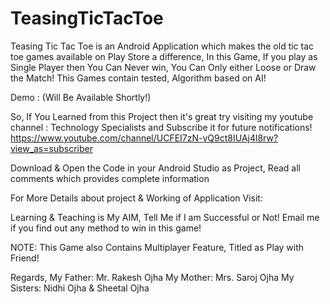 # TeasingTicTacToe
Teasing Tic Tac Toe is an Android Application which makes the old tic tac toe games available on Play Store
a difference,
In this Game, If you play as Single Player then
You Can Never win, You Can Only either Loose or Draw the Match!
This Games contain tested, Algorithm based on AI!

Demo : (Will Be Available Shortly!)

So, If You Learned from this Project then it's great
try visiting my youtube channel : Technology Specialists and Subscribe it for future notifications!
https://www.youtube.com/channel/UCFEI7zN-vQ9ct8IUAj4l8rw?view_as=subscriber

Download & Open the Code in your Android Studio as Project,
Read all comments which provides complete information

For More Details about project & Working of Application Visit:


Learning & Teaching is My AIM,
Tell Me if I am Successful or Not!
Email me if you find out any method to win in this game!

NOTE: This Game also Contains Multiplayer Feature, Titled as Play with Friend!

Regards,
My Father: Mr. Rakesh Ojha
My Mother: Mrs. Saroj Ojha
My Sisters: Nidhi Ojha & Sheetal Ojha
